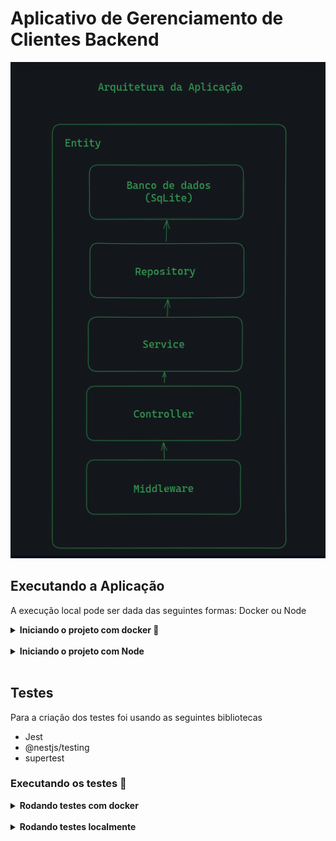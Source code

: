 # Aplicativo de Gerenciamento de Clientes Backend

![Arquitetura do backend](../assets/architecture-api.png)

## Executando a Aplicação

A execução local pode ser dada das seguintes formas: Docker ou Node

<details>
  <summary><b>Iniciando o projeto com docker 🐳</b></summary>

  ***⚠️ Para garantir um bom funcionamento é necessário que tenha instalado o docker na versão 24.0.5 e 1.29 ou superior ⚠️***

  1. Clone o projeto

  2. Entre no diretório do projeto

  3. No diretório raiz do backend suba criei a imagem

  ```bash
$ docker build . -t client-management-api -f Dockerfile.dev
  ```

  4. Ainda diretório raiz do backend suba suba o container

  ```bash
$ docker run --name client-management-api -p 3001:3001 client-management-api
  ```

  5. Quando o processo do container estiver acabado acesse a aplicação usando o seguinte endereço

  ```bash
http://localhost:3001
  ```

</details>

<br />

<details>
  <summary><b>Iniciando o projeto com Node</b></summary>

  ***⚠️ Para garantir um bom funcionamento é necessário que tenha instalado o node na versão 16 ⚠️***

  1. Clone o projeto

  2. Entre no diretório do projeto

  3. No diretório raiz do backend instale as dependências

  ```bash
$ npm install
  ```

  4. Para configurar o projeto rode os seguintes comandos

  ```bash
$ npx prisma generate && echo "DATABASE_URL=file:./dev.db" > .env && npx prisma migrate dev
  ```

  5. Para iniciar o projeto rode

  ```bash
$ npm run start
  ```

  6. Quando o processo do container estiver acabado acesse a aplicação usando o seguinte endereço

  ```bash
http://localhost:3001
  ```

</details>

<br />

## Testes

Para a criação dos testes foi usando as seguintes bibliotecas

- Jest
- @nestjs/testing
- supertest

### Executando os testes 🧪

<details>
  <summary><b>Rodando testes com docker</b></summary>

  1. Garanta que o container já esteja ativo 

  2. Para rodar os testes unitários

  ```bash
$ docker exec -t <nome-do-container> npm run test
  ```

  3. Para rodar os testes e2e

  ```bash
$ docker exec -t <nome-do-container> npm run test:e2e
  ```

</details>

<br />

<details>
  <summary><b>Rodando testes localmente</b></summary>

  1. Garanta que as dependêcias já estejam instaladas e funionando 

  2. Para rodar os testes unitários

  ```bash
$ npm run test
  ```

  3. Para rodar os testes e2e

  ```bash
$ npm run test:e2e
  ```

</details>
